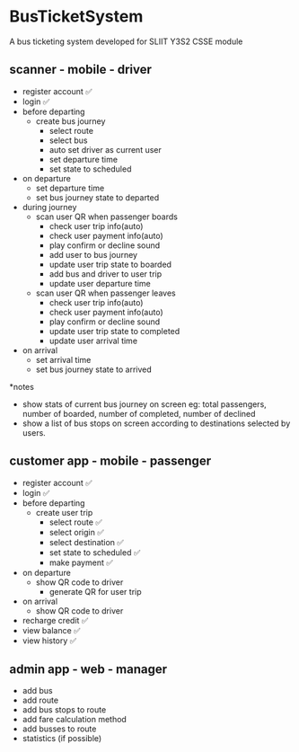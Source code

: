 # BusTicketSystem

A bus ticketing system developed for SLIIT Y3S2 CSSE module

## scanner - mobile - driver

-   register account ✅
-   login ✅
-   before departing
    -   create bus journey
        -   select route
        -   select bus
        -   auto set driver as current user
        -   set departure time
        -   set state to scheduled
-   on departure
    -   set departure time
    -   set bus journey state to departed
-   during journey
    -   scan user QR when passenger boards
        -   check user trip info(auto)
        -   check user payment info(auto)
        -   play confirm or decline sound
        -   add user to bus journey
        -   update user trip state to boarded
        -   add bus and driver to user trip
        -   update user departure time
    -   scan user QR when passenger leaves
        -   check user trip info(auto)
        -   check user payment info(auto)
        -   play confirm or decline sound
        -   update user trip state to completed
        -   update user arrival time
-   on arrival
    -   set arrival time
    -   set bus journey state to arrived

\*notes

-   show stats of current bus journey on screen
    eg: total passengers, number of boarded, number of completed, number of declined
-   show a list of bus stops on screen according to destinations selected by users.

## customer app - mobile - passenger

-   register account ✅
-   login ✅
-   before departing
    -   create user trip
        -   select route ✅
        -   select origin ✅
        -   select destination ✅
        -   set state to scheduled ✅
        -   make payment ✅
-   on departure
    -   show QR code to driver
        -   generate QR for user trip
-   on arrival
    -   show QR code to driver
-   recharge credit ✅
-   view balance ✅
-   view history ✅

## admin app - web - manager

-   add bus
-   add route
-   add bus stops to route
-   add fare calculation method
-   add busses to route
-   statistics (if possible)

